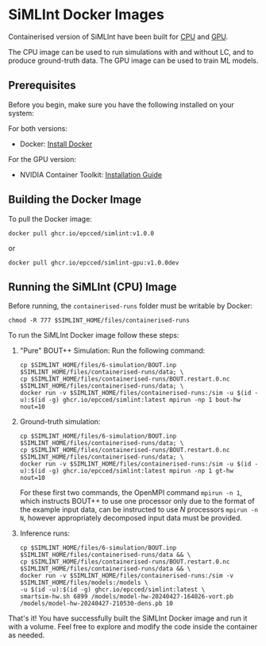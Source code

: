# SiMLInt Docker Images

Containerised version of SiMLInt have been built for [CPU](https://github.com/EPCCed/SiMLInt/pkgs/container/simlint) and [GPU](https://github.com/EPCCed/SiMLInt/pkgs/container/simlint-gpu).

The CPU image can be used to run simulations with and without LC, and to produce ground-truth data. The GPU image can be used to train ML models.

## Prerequisites

Before you begin, make sure you have the following installed on your system:

For both versions:

- Docker: [Install Docker](https://docs.docker.com/get-docker/)

For the GPU version:

- NVIDIA Container Toolkit: [Installation Guide](https://docs.nvidia.com/datacenter/cloud-native/container-toolkit/latest/install-guide.html)

## Building the Docker Image

To pull the Docker image:

```shell
docker pull ghcr.io/epcced/simlint:v1.0.0
```

or

```shell
docker pull ghcr.io/epcced/simlint-gpu:v1.0.0dev
```

## Running the SiMLInt (CPU) Image

Before running, the `containerised-runs` folder must be writable by Docker:

```shell
chmod -R 777 $SIMLINT_HOME/files/containerised-runs
```

To run the SiMLInt Docker image follow these steps:

1. "Pure" BOUT++ Simulation: Run the following command:

    ```shell
    cp $SIMLINT_HOME/files/6-simulation/BOUT.inp $SIMLINT_HOME/files/containerised-runs/data; \
    cp $SIMLINT_HOME/files/containerised-runs/BOUT.restart.0.nc $SIMLINT_HOME/files/containerised-runs/data; \
    docker run -v $SIMLINT_HOME/files/containerised-runs:/sim -u $(id -u):$(id -g) ghcr.io/epcced/simlint:latest mpirun -np 1 bout-hw nout=10
    ```

2. Ground-truth simulation:

    ```shell
    cp $SIMLINT_HOME/files/6-simulation/BOUT.inp $SIMLINT_HOME/files/containerised-runs/data; \
    cp $SIMLINT_HOME/files/containerised-runs/BOUT.restart.0.nc $SIMLINT_HOME/files/containerised-runs/data; \
    docker run -v $SIMLINT_HOME/files/containerised-runs:/sim -u $(id -u):$(id -g) ghcr.io/epcced/simlint:latest mpirun -np 1 gt-hw nout=10
    ```

    For these first two commands, the OpenMPI command `mpirun -n 1`, which instructs BOUT++ to use one processor only due to the format of the example input data, can be instructed to use *N* processors `mpirun -n N`, however appropriately decomposed input data must be provided.

3. Inference runs:

    ```shell
    cp $SIMLINT_HOME/files/6-simulation/BOUT.inp $SIMLINT_HOME/files/containerised-runs/data && \
    cp $SIMLINT_HOME/files/containerised-runs/BOUT.restart.0.nc $SIMLINT_HOME/files/containerised-runs/data && \
    docker run -v $SIMLINT_HOME/files/containerised-runs:/sim -v $SIMLINT_HOME/files/models:/models \
    -u $(id -u):$(id -g) ghcr.io/epcced/simlint:latest \
    smartsim-hw.sh 6899 /models/model-hw-20240427-164026-vort.pb /models/model-hw-20240427-210530-dens.pb 10
    ```

That's it! You have successfully built the SiMLInt Docker image and run it with a volume. Feel free to explore and modify the code inside the container as needed.

<!-- 

Running with Singularity is possible, but not optimised for the particular machine. Need to see how to connect it to ghcr.io.

# Using SiMLInt with Singularity
SiMLInt is available as a Docker image, with BOUT++, SmartSim and TensorFlow, and with an example Hasegawa-Wakatani simulation with and without inference available.
Typically, however, Singularity containers are preferred on HPC systems. And while it is recommended to install using the (system-adapted) SiMLInt installation instructions, it is possible to convert the Docker image to a Singularity image. Currently this 

To use this image with Singularity, build `simlint.sif` from the latest image:
```shell
singularity build simlint.sif docker://davedavemckay/simlint:latest
```

Then `exec`:
```shell
singularity exec simlint.sif mpirun -n 1 /BOUT-dev/build/examples/hasegawa-wakatani/hasegawa-wakatani
```

 -  Note: `simlint.sif` will be around 3 GB

 Check the image is as expected with `singularity inspect`, something like:
 ```shell
$ singularity inspect simlint.sif
org.label-schema.build-arch: amd64
org.label-schema.build-date: Monday_1_April_2024_10:36:5_BST
org.label-schema.schema-version: 1.0
org.label-schema.usage.singularity.deffile.bootstrap: docker
org.label-schema.usage.singularity.deffile.from: davedavemckay/simlint:latest
org.label-schema.usage.singularity.version: 3.7.2-1.el8
 ```

Further examples of use of the image are given in the SiMLInt-Docker [`README.md`](../README.md), however it is worth noting differences in syntax in terms of using host volume bindings.

Where the simplest volume binding method with Docker is the `--volume` option to `docker run`, i.e., `docker run --volume /host/path:/image/path`, Singularity uses an environment variable, e.g.,:
```bash
module load singularity
export SINGULARITY_BIND="/scratch/data,/opt,/work/x01/x01/username/sim:/sim"
srun singularity exec simlint.sif mpirun -n $nprocs /BOUT-dev/build/examples/hasegawa-wakatani/hasegawa-wakatani
```
will use the data in `/work/x01/x01/username/sim` to run the simulation.
This is especially useful where modules loaded on the HPC system are to be accessed by a container and the bind list gets quite long.

  - Note: while the above will allow SiMLInt to be run with Singularity, it uses OpenMPI compiled within the image for portability. To achieve performant simulation runs it is recommended that an image is built using recommended libraries on the target HPC system. To do this, the Dockerfile should be adapted to a [Singularity Definition File](https://docs.sylabs.io/guides/3.0/user-guide/definition_files.html).

An [example](run_simlint.sh) SLURM submission script that runs SiMLInt (BOUT only) on Cirrus is provided. Run with: `sbatch run_simlint.sh`. -->
